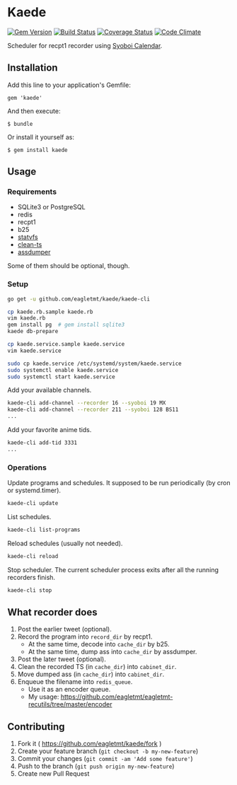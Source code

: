 # Kaede
[![Gem Version](https://badge.fury.io/rb/kaede.svg)](http://badge.fury.io/rb/kaede)
[![Build Status](https://api.travis-ci.org/eagletmt/kaede.svg)](https://travis-ci.org/eagletmt/kaede)
[![Coverage Status](https://coveralls.io/repos/eagletmt/kaede/badge.png)](https://coveralls.io/r/eagletmt/kaede)
[![Code Climate](https://codeclimate.com/github/eagletmt/kaede.png)](https://codeclimate.com/github/eagletmt/kaede)

Scheduler for recpt1 recorder using [Syoboi Calendar](http://cal.syoboi.jp/).

## Installation

Add this line to your application's Gemfile:

    gem 'kaede'

And then execute:

    $ bundle

Or install it yourself as:

    $ gem install kaede

## Usage
### Requirements
- SQLite3 or PostgreSQL
- redis
- recpt1
- b25
- [statvfs](https://github.com/eagletmt/eagletmt-recutils/tree/master/statvfs)
- [clean-ts](https://github.com/eagletmt/eagletmt-recutils/tree/master/clean-ts)
- [assdumper](https://github.com/eagletmt/eagletmt-recutils/tree/master/assdumper)

Some of them should be optional, though.

### Setup
```sh
go get -u github.com/eagletmt/kaede/kaede-cli

cp kaede.rb.sample kaede.rb
vim kaede.rb
gem install pg  # gem install sqlite3
kaede db-prepare

cp kaede.service.sample kaede.service
vim kaede.service

sudo cp kaede.service /etc/systemd/system/kaede.service
sudo systemctl enable kaede.service
sudo systemctl start kaede.service
```

Add your available channels.

```sh
kaede-cli add-channel --recorder 16 --syoboi 19 MX
kaede-cli add-channel --recorder 211 --syoboi 128 BS11
...
```

Add your favorite anime tids.

```sh
kaede-cli add-tid 3331
...
```

### Operations
Update programs and schedules. It supposed to be run periodically (by cron or systemd.timer).

```sh
kaede-cli update
```

List schedules.

```sh
kaede-cli list-programs
```

Reload schedules (usually not needed).

```sh
kaede-cli reload
```

Stop scheduler. The current scheduler process exits after all the running recorders finish.

```sh
kaede-cli stop
```

## What recorder does
1. Post the earlier tweet (optional).
2. Record the program into `record_dir` by recpt1.
    - At the same time, decode into `cache_dir` by b25.
    - At the same time, dump ass into `cache_dir` by assdumper.
3. Post the later tweet (optional).
4. Clean the recorded TS (in `cache_dir`) into `cabinet_dir`.
5. Move dumped ass (in `cache_dir`) into `cabinet_dir`.
6. Enqueue the filename into `redis_queue`.
    - Use it as an encoder queue.
    - My usage: https://github.com/eagletmt/eagletmt-recutils/tree/master/encoder

## Contributing

1. Fork it ( https://github.com/eagletmt/kaede/fork )
2. Create your feature branch (`git checkout -b my-new-feature`)
3. Commit your changes (`git commit -am 'Add some feature'`)
4. Push to the branch (`git push origin my-new-feature`)
5. Create new Pull Request
